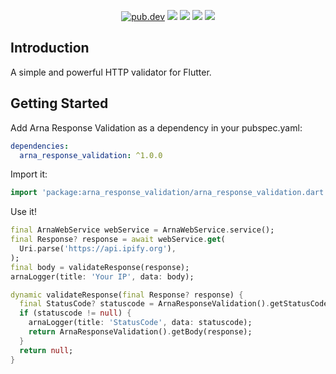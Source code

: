 <p align="center">
  <a href="https://pub.dartlang.org/packages/arna_response_validation"><img src="https://img.shields.io/pub/v/arna_response_validation.svg" alt="pub.dev"></a>
  <a href="https://github.com/MahanRahmati/"><img src="https://img.shields.io/badge/Maintainer-MahanRahmati-informational"></a>
  <a href="https://github.com/MahanRahmati/arna_response_validation/actions/workflows/pana_analysis.yml"><img src="https://github.com/MahanRahmati/arna_response_validation/actions/workflows/pana_analysis.yml/badge.svg"></a>
  <a href="https://github.com/MahanRahmati/arna_response_validation/actions/workflows/flutter_analysis.yml"><img src="https://github.com/MahanRahmati/arna_response_validation/actions/workflows/flutter_analysis.yml/badge.svg"></a>
  <img src="https://img.shields.io/github/license/MahanRahmati/arna_response_validation">
</p>

## Introduction

A simple and powerful HTTP validator for Flutter.

## Getting Started

Add Arna Response Validation as a dependency in your pubspec.yaml:

```yaml
dependencies:
  arna_response_validation: ^1.0.0
```

Import it:

```dart
import 'package:arna_response_validation/arna_response_validation.dart';
```

Use it!

```dart
final ArnaWebService webService = ArnaWebService.service();
final Response? response = await webService.get(
  Uri.parse('https://api.ipify.org'),
);
final body = validateResponse(response);
arnaLogger(title: 'Your IP', data: body);

dynamic validateResponse(final Response? response) {
  final StatusCode? statuscode = ArnaResponseValidation().getStatusCode(response);
  if (statuscode != null) {
    arnaLogger(title: 'StatusCode', data: statuscode);
    return ArnaResponseValidation().getBody(response);
  }
  return null;
}

```
